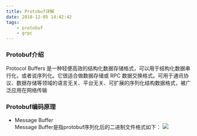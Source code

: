 ```yaml
---
title: Protobuf详解
date: 2018-12-05 14:42:42
tags:
    - protobuf
    - grpc
---
```


### Protobuf介绍 
Protocol Buffers 是一种轻便高效的结构化数据存储格式，可以用于结构化数据串行化，或者说序列化。它很适合做数据存储或 RPC 数据交换格式。可用于通讯协议、数据存储等领域的语言无关、平台无关、可扩展的序列化结构数据格式，被广泛应用在网络传输

### Protobuf编码原理

+ Message Buffer  
    Message Buffer是指protobuf序列化后的二进制文件格式如下： 
    ![](/images/66a0e1d3ef88e052865f47b61c990c3.png)
    